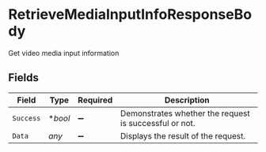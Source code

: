 # RetrieveMediaInputInfoResponseBody

Get video media input information


## Fields

| Field                                                  | Type                                                   | Required                                               | Description                                            |
| ------------------------------------------------------ | ------------------------------------------------------ | ------------------------------------------------------ | ------------------------------------------------------ |
| `Success`                                              | **bool*                                                | :heavy_minus_sign:                                     | Demonstrates whether the request is successful or not. |
| `Data`                                                 | *any*                                                  | :heavy_minus_sign:                                     | Displays the result of the request.                    |